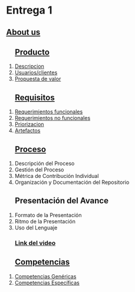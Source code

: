 <html>
<body>

<h1>Entrega 1</h1>

<h2><a href="https://github.com/ValeAranda/FisProyecto23/blob/Entrega-1/Nombres_Presentación.md">About us</a></h2>

<ol>
<h2><a href="https://github.com/ValeAranda/FisProyecto23/tree/Entrega-1/Producto">Producto</a></h2>
    <li><a href="https://github.com/ValeAranda/FisProyecto23/blob/Entrega-1/Producto/Descripcion.md"> Descripcion </a></li>
    <li><a href="https://github.com/ValeAranda/FisProyecto23/blob/Entrega-1/Producto/Usuarios.md"> Usuarios/clientes </a></li>
    <li><a href="https://github.com/ValeAranda/FisProyecto23/blob/Entrega-1/Producto/Propuesta.md">Propuesta de valor </a></li>
</ol>

<ol>
<h2><a href="https://github.com/ValeAranda/FisProyecto23/tree/Entrega-1/Requisitos">Requisitos</a></h2>
    <li><a href="https://github.com/ValeAranda/FisProyecto23/blob/Entrega-1/Requisitos/Requerimientos.md#requerimientos-funcionales">Requerimientos funcionales</a></li>
    <li><a href="https://github.com/ValeAranda/FisProyecto23/blob/Entrega-1/Requisitos/Requerimientos.md#requerimientos-no-funcionales">Requerimientos no funcionales</a></li>
    <li><a href="https://github.com/ValeAranda/FisProyecto23/blob/Entrega-1/Requisitos/Requerimientos.md">Priorizacion</a></li>
    <li><a href="https://github.com/ValeAranda/FisProyecto23/blob/Entrega-1/Requisitos/Historia%20de%20usuario.md">Artefactos</a></li>
</ol>

<ol>
<h2><a href="https://github.com/ValeAranda/FisProyecto23/blob/Entrega-1/Proceso/Descripción%20de%20procesos.md">Proceso</a></h2>
    <li>Descripción del Proceso</li>
    <li>Gestión del Proceso</li>
    <li>Métrica de Contribución Individual</li>
    <li>Organización y Documentación del Repositorio</li>
</ol>

<ol>
<h2>Presentación del Avance</h2>
    <li>Formato de la Presentación</li>
    <li>Ritmo de la Presentación</li>
    <li>Uso del Lenguaje</li>
    <h3><a href="Por completar">Link del video</a></h3>
</ol>
   
<ol>
<h2><a href="https://github.com/ValeAranda/FisProyecto23/tree/Entrega-1/Competencias">Competencias</a></h2>
    <li><a href="https://github.com/ValeAranda/FisProyecto23/blob/Entrega-1/Competencias/Competencias%20generales.md">Competencias Genéricas</a></li>
    <li><a href="https://github.com/ValeAranda/FisProyecto23/blob/Entrega-1/Competencias/Competencias%20especificas.md">Competencias Específicas</a></li>
</ol>

</body>
</html>
